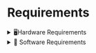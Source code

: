 # Requirements

<details>
<summary>🖥️Hardware Requirements</summary>

| Component            | Quantity | 
|----------------------|----------|
| ESP-32               | 1        |
| DHT 11 Sensor        | 1        |
| MQ-2 Sensor          | 1        |
| 5V Power Supply      | 1        |
| Jumper Wires         | Multiple |
</details>

<details>
<summary>📜 Software Requirements</summary>

  
- Arduino IDE
  
- ESP32 Board Package
  
- ThingSpeak Account & API Key

- Twilio API

</details>
